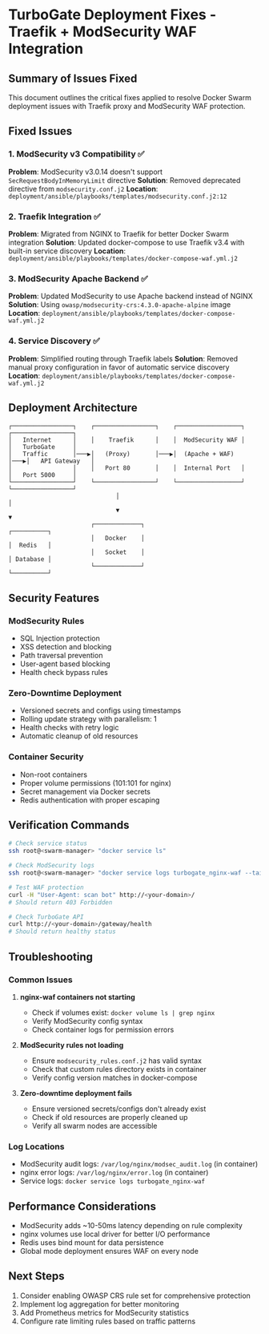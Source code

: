 # TurboGate Deployment Fixes - Traefik + ModSecurity WAF Integration

## Summary of Issues Fixed

This document outlines the critical fixes applied to resolve Docker Swarm deployment issues with Traefik proxy and ModSecurity WAF protection.

## Fixed Issues

### 1. ModSecurity v3 Compatibility ✅
**Problem**: ModSecurity v3.0.14 doesn't support `SecRequestBodyInMemoryLimit` directive
**Solution**: Removed deprecated directive from `modsecurity.conf.j2`
**Location**: `deployment/ansible/playbooks/templates/modsecurity.conf.j2:12`

### 2. Traefik Integration ✅  
**Problem**: Migrated from NGINX to Traefik for better Docker Swarm integration
**Solution**: Updated docker-compose to use Traefik v3.4 with built-in service discovery
**Location**: `deployment/ansible/playbooks/templates/docker-compose-waf.yml.j2`

### 3. ModSecurity Apache Backend ✅
**Problem**: Updated ModSecurity to use Apache backend instead of NGINX
**Solution**: Using `owasp/modsecurity-crs:4.3.0-apache-alpine` image
**Location**: `deployment/ansible/playbooks/templates/docker-compose-waf.yml.j2`

### 4. Service Discovery ✅
**Problem**: Simplified routing through Traefik labels
**Solution**: Removed manual proxy configuration in favor of automatic service discovery
**Location**: `deployment/ansible/playbooks/templates/docker-compose-waf.yml.j2`

## Deployment Architecture

```
┌─────────────────┐    ┌─────────────────┐    ┌──────────────────┐    ┌─────────────────┐
│   Internet      │    │    Traefik      │    │  ModSecurity WAF │    │   TurboGate     │
│   Traffic       │───▶│   (Proxy)       │───▶│  (Apache + WAF)  │───▶│   API Gateway   │
│                 │    │   Port 80       │    │  Internal Port   │    │   Port 5000     │
└─────────────────┘    └─────────────────┘    └──────────────────┘    └─────────────────┘
                              │                                               │
                              ▼                                               ▼
                       ┌─────────────┐                                 ┌──────────┐
                       │   Docker    │                                 │  Redis   │
                       │   Socket    │                                 │ Database │
                       └─────────────┘                                 └──────────┘
```

## Security Features

### ModSecurity Rules
- SQL Injection protection
- XSS detection and blocking  
- Path traversal prevention
- User-agent based blocking
- Health check bypass rules

### Zero-Downtime Deployment
- Versioned secrets and configs using timestamps
- Rolling update strategy with parallelism: 1
- Health checks with retry logic
- Automatic cleanup of old resources

### Container Security
- Non-root containers
- Proper volume permissions (101:101 for nginx)
- Secret management via Docker secrets
- Redis authentication with proper escaping

## Verification Commands

```bash
# Check service status
ssh root@<swarm-manager> "docker service ls"

# Check ModSecurity logs
ssh root@<swarm-manager> "docker service logs turbogate_nginx-waf --tail 20"

# Test WAF protection
curl -H "User-Agent: scan bot" http://<your-domain>/
# Should return 403 Forbidden

# Check TurboGate API
curl http://<your-domain>/gateway/health
# Should return healthy status
```

## Troubleshooting

### Common Issues

1. **nginx-waf containers not starting**
   - Check if volumes exist: `docker volume ls | grep nginx`
   - Verify ModSecurity config syntax
   - Check container logs for permission errors

2. **ModSecurity rules not loading**
   - Ensure `modsecurity_rules.conf.j2` has valid syntax
   - Check that custom rules directory exists in container
   - Verify config version matches in docker-compose

3. **Zero-downtime deployment fails**
   - Ensure versioned secrets/configs don't already exist
   - Check if old resources are properly cleaned up
   - Verify all swarm nodes are accessible

### Log Locations
- ModSecurity audit logs: `/var/log/nginx/modsec_audit.log` (in container)
- nginx error logs: `/var/log/nginx/error.log` (in container)
- Service logs: `docker service logs turbogate_nginx-waf`

## Performance Considerations

- ModSecurity adds ~10-50ms latency depending on rule complexity
- nginx volumes use local driver for better I/O performance  
- Redis uses bind mount for data persistence
- Global mode deployment ensures WAF on every node

## Next Steps

1. Consider enabling OWASP CRS rule set for comprehensive protection
2. Implement log aggregation for better monitoring
3. Add Prometheus metrics for ModSecurity statistics
4. Configure rate limiting rules based on traffic patterns